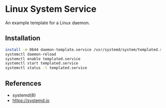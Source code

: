 # Linux System Service

An example template for a Linux daemon.

## Installation

```sh
install -m 0644 daemon-template.service /usr/systemd/system/templated.service
systemctl daemon-reload
systemctl enable templated.service
systemctl start templated.service
systemctl status -l templated.service
```

## References

- systemd(8)
- https://systemd.io

